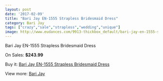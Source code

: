 ```yaml
---
layout: post
date: '2017-02-09'
title: "Bari Jay EN-1555 Strapless Bridesmaid Dress"
category: Bari Jay
tags: ["crazy","sale","strapless","wedding","unique"]
image: http://www.eudances.com/9913-thickbox_default/bari-jay-en-1555-strapless-bridesmaid-dress.jpg
---
```

Bari Jay EN-1555 Strapless Bridesmaid Dress

On Sales: **$243.99**
<a href="https://www.eudances.com/en/bari-jay/3261-bari-jay-en-1555-strapless-bridesmaid-dress.html"><amp-img layout="responsive" width="600" height="600" src="//www.eudances.com/9913-thickbox_default/bari-jay-en-1555-strapless-bridesmaid-dress.jpg" alt="Bari Jay EN-1555 Strapless Bridesmaid Dress 0" /></a>
<a href="https://www.eudances.com/en/bari-jay/3261-bari-jay-en-1555-strapless-bridesmaid-dress.html"><amp-img layout="responsive" width="600" height="600" src="//www.eudances.com/9915-thickbox_default/bari-jay-en-1555-strapless-bridesmaid-dress.jpg" alt="Bari Jay EN-1555 Strapless Bridesmaid Dress 1" /></a>
<a href="https://www.eudances.com/en/bari-jay/3261-bari-jay-en-1555-strapless-bridesmaid-dress.html"><amp-img layout="responsive" width="600" height="600" src="//www.eudances.com/9914-thickbox_default/bari-jay-en-1555-strapless-bridesmaid-dress.jpg" alt="Bari Jay EN-1555 Strapless Bridesmaid Dress 2" /></a>

Buy it: [Bari Jay EN-1555 Strapless Bridesmaid Dress](https://www.eudances.com/en/bari-jay/3261-bari-jay-en-1555-strapless-bridesmaid-dress.html "Bari Jay EN-1555 Strapless Bridesmaid Dress")

View more: [Bari Jay](https://www.eudances.com/en/56-bari-jay "Bari Jay")